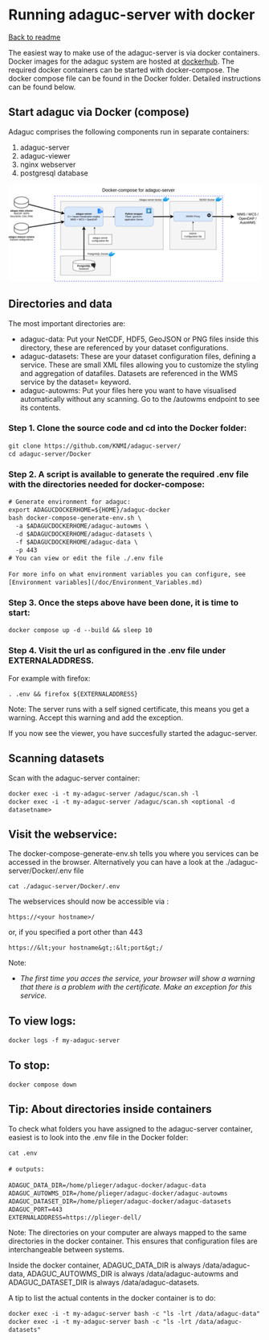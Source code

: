 # Running adaguc-server with docker

[Back to readme](../Readme.md)

The easiest way to make use of the adaguc-server is via docker containers. Docker images for the adaguc system are hosted at [dockerhub](https://hub.docker.com/r/openearth/adaguc-server/). The required docker containers can be started with docker-compose. The docker compose file can be found in the Docker folder. Detailed instructions can be found below.


## Start adaguc via Docker (compose)

Adaguc comprises the following components run in separate containers:

1. adaguc-server
2. adaguc-viewer
3. nginx webserver
4. postgresql database

![Running adaguc-server via docker](./overview/adaguc-server-docker-compose.png)

## Directories and data
The most important directories are:
* adaguc-data: Put your NetCDF, HDF5, GeoJSON or PNG files inside this directory, these are referenced by your dataset configurations.
* adaguc-datasets: These are your dataset configuration files, defining a service. These are small XML files allowing you to customize the styling and aggregation of datafiles.  Datasets are referenced in the WMS service by the dataset=<Your datasetname> keyword.
* adaguc-autowms: Put your files here you want to have visualised automatically without any scanning. Go to the /autowms endpoint to see its contents.


### Step 1. Clone the source code and cd into the Docker folder:

```
git clone https://github.com/KNMI/adaguc-server/
cd adaguc-server/Docker
```

### Step 2. A script is available to generate the required .env file with the directories needed for docker-compose:

```
# Generate environment for adaguc:
export ADAGUCDOCKERHOME=${HOME}/adaguc-docker
bash docker-compose-generate-env.sh \
  -a $ADAGUCDOCKERHOME/adaguc-autowms \
  -d $ADAGUCDOCKERHOME/adaguc-datasets \
  -f $ADAGUCDOCKERHOME/adaguc-data \
  -p 443
# You can view or edit the file ./.env file

For more info on what environment variables you can configure, see [Environment variables](/doc/Environment_Variables.md)
```

### Step 3. Once the steps above have been done, it is time to start:

```
docker compose up -d --build && sleep 10
```

### Step 4. Visit the url as configured in the .env file under EXTERNALADDRESS. 

For example with firefox:
```
. .env && firefox ${EXTERNALADDRESS}
```

Note: The server runs with a self signed certificate, this means you get a warning. Accept this warning and add the exception.

If you now see the viewer, you have succesfully started the adaguc-server.


## Scanning datasets

Scan with the adaguc-server container:
```
docker exec -i -t my-adaguc-server /adaguc/scan.sh -l
docker exec -i -t my-adaguc-server /adaguc/scan.sh <optional -d datasetname>
```

## Visit the webservice:

The docker-compose-generate-env.sh tells you where you services can be accessed in the browser. Alternatively you can have a look at the ./adaguc-server/Docker/.env file

```
cat ./adaguc-server/Docker/.env

```

The webservices should now be accessible via :
```
https://<your hostname>/
```
or, if you specified a port other than 443
```
https://&lt;your hostname&gt;:&lt;port&gt;/
```

Note:
* _The first time you acces the service,  your browser will show a warning that there is a problem with the certificate. Make an exception for this service._


## To view logs:
```
docker logs -f my-adaguc-server
```

## To stop:
```
docker compose down
```

## Tip: About directories inside containers

To check what folders you have assigned to the adaguc-server container, easiest is to look into the .env file in the Docker folder:

```
cat .env

# outputs:

ADAGUC_DATA_DIR=/home/plieger/adaguc-docker/adaguc-data
ADAGUC_AUTOWMS_DIR=/home/plieger/adaguc-docker/adaguc-autowms
ADAGUC_DATASET_DIR=/home/plieger/adaguc-docker/adaguc-datasets
ADAGUC_PORT=443
EXTERNALADDRESS=https://plieger-dell/
```

Note: The directories on your computer are always mapped to the same directories in the docker container. This ensures that configuration files are interchangeable between systems.

Inside the docker container, ADAGUC_DATA_DIR is always /data/adaguc-data, ADAGUC_AUTOWMS_DIR is always /data/adaguc-autowms and ADAGUC_DATASET_DIR is always /data/adaguc-datasets.

A tip to list the actual contents in the docker container is to do:

```
docker exec -i -t my-adaguc-server bash -c "ls -lrt /data/adaguc-data"
docker exec -i -t my-adaguc-server bash -c "ls -lrt /data/adaguc-datasets"
```